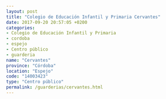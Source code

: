 ```yaml
---
layout: post
title: "Colegio de Educación Infantil y Primaria Cervantes"
date: 2017-09-20 20:57:05 +0200
categories:
- Colegio de Educación Infantil y Primaria
- cordoba
- espejo
- Centro público
- guarderia
name: "Cervantes"
province: "Córdoba"
location: "Espejo"
code: "14003423"
type: "Centro público"
permalink: /guarderias/cervantes.html
---
```

